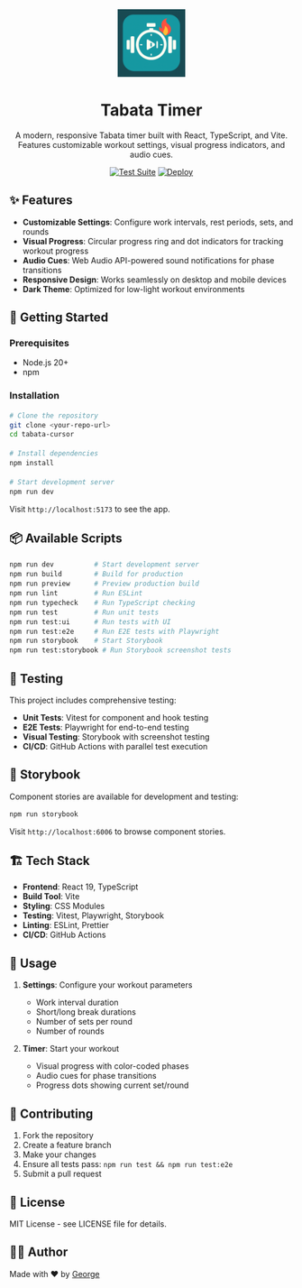 <div align="center">
  <img src="./public/tabata-icon.png" alt="Tabata Timer" width="120" height="120">
  
  # Tabata Timer
  
  A modern, responsive Tabata timer built with React, TypeScript, and Vite. Features customizable workout settings, visual progress indicators, and audio cues.
  
  [![Test Suite](https://github.com/george-aidonidis/tabata-cursor/actions/workflows/test.yml/badge.svg)](https://github.com/YOUR_USERNAME/tabata-cursor/actions/workflows/test.yml)
  [![Deploy](https://github.com/george-aidonidis/tabata-cursor/actions/workflows/deploy.yml/badge.svg)](https://github.com/YOUR_USERNAME/tabata-cursor/actions/workflows/deploy.yml)
  
</div>

## ✨ Features

- **Customizable Settings**: Configure work intervals, rest periods, sets, and rounds
- **Visual Progress**: Circular progress ring and dot indicators for tracking workout progress
- **Audio Cues**: Web Audio API-powered sound notifications for phase transitions
- **Responsive Design**: Works seamlessly on desktop and mobile devices
- **Dark Theme**: Optimized for low-light workout environments

## 🚀 Getting Started

### Prerequisites

- Node.js 20+ 
- npm

### Installation

```bash
# Clone the repository
git clone <your-repo-url>
cd tabata-cursor

# Install dependencies
npm install

# Start development server
npm run dev
```

Visit `http://localhost:5173` to see the app.

## 📦 Available Scripts

```bash
npm run dev          # Start development server
npm run build        # Build for production
npm run preview      # Preview production build
npm run lint         # Run ESLint
npm run typecheck    # Run TypeScript checking
npm run test         # Run unit tests
npm run test:ui      # Run tests with UI
npm run test:e2e     # Run E2E tests with Playwright
npm run storybook    # Start Storybook
npm run test:storybook # Run Storybook screenshot tests
```

## 🧪 Testing

This project includes comprehensive testing:

- **Unit Tests**: Vitest for component and hook testing
- **E2E Tests**: Playwright for end-to-end testing
- **Visual Testing**: Storybook with screenshot testing
- **CI/CD**: GitHub Actions with parallel test execution

## 🎨 Storybook

Component stories are available for development and testing:

```bash
npm run storybook
```

Visit `http://localhost:6006` to browse component stories.

## 🏗️ Tech Stack

- **Frontend**: React 19, TypeScript
- **Build Tool**: Vite
- **Styling**: CSS Modules
- **Testing**: Vitest, Playwright, Storybook
- **Linting**: ESLint, Prettier
- **CI/CD**: GitHub Actions

## 📱 Usage

1. **Settings**: Configure your workout parameters
   - Work interval duration
   - Short/long break durations
   - Number of sets per round
   - Number of rounds

2. **Timer**: Start your workout
   - Visual progress with color-coded phases
   - Audio cues for phase transitions
   - Progress dots showing current set/round

## 🤝 Contributing

1. Fork the repository
2. Create a feature branch
3. Make your changes
4. Ensure all tests pass: `npm run test && npm run test:e2e`
5. Submit a pull request

## 📄 License

MIT License - see LICENSE file for details.

## 👨‍💻 Author

Made with ❤️ by [George](https://iamgeorge.dev/)
